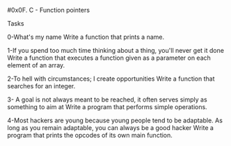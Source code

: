 #0x0F. C - Function pointers

Tasks

0-What's my name
Write a function that prints a name.

1-If you spend too much time thinking about a thing, you'll never get it done
Write a function that executes a function given as a parameter on each element of an array.

2-To hell with circumstances; I create opportunities
Write a function that searches for an integer.

3- A goal is not always meant to be reached, it often serves simply as something to aim at
Write a program that performs simple operations.

4-Most hackers are young because young people tend to be adaptable. As long as you remain adaptable, you can always be a good hacker
Write a program that prints the opcodes of its own main function.
